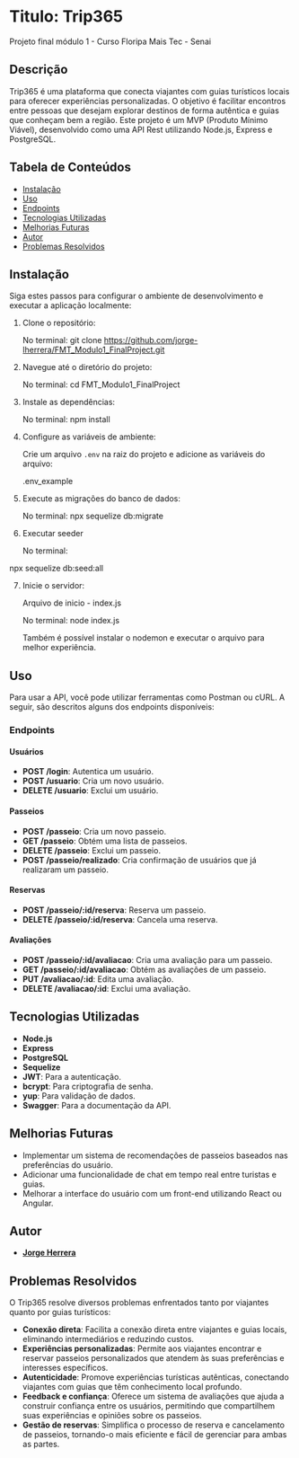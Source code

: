 # Titulo: Trip365

Projeto final módulo 1 - Curso Floripa Mais Tec - Senai

## Descrição

Trip365 é uma plataforma que conecta viajantes com guias turísticos locais para oferecer experiências personalizadas. O objetivo é facilitar encontros entre pessoas que desejam explorar destinos de forma autêntica e guias que conheçam bem a região. Este projeto é um MVP (Produto Mínimo Viável), desenvolvido como uma API Rest utilizando Node.js, Express e PostgreSQL.

## Tabela de Conteúdos

- [Instalação](#instalação)
- [Uso](#uso)
- [Endpoints](#endpoints)
- [Tecnologias Utilizadas](#tecnologias-utilizadas)
- [Melhorias Futuras](#melhorias-futuras)
- [Autor](#autor)
- [Problemas Resolvidos](#problemas-resolvidos)

## Instalação

Siga estes passos para configurar o ambiente de desenvolvimento e executar a aplicação localmente:

1. Clone o repositório:

   No terminal:
   git clone https://github.com/jorge-lherrera/FMT_Modulo1_FinalProject.git

2. Navegue até o diretório do projeto:

   No terminal:
   cd FMT_Modulo1_FinalProject

3. Instale as dependências:

   No terminal:
   npm install

4. Configure as variáveis de ambiente:

   Crie um arquivo `.env` na raiz do projeto e adicione as variáveis do arquivo:

   .env_example

5. Execute as migrações do banco de dados:

   No terminal:
   npx sequelize db:migrate

6. Executar seeder

   No terminal:

npx sequelize db:seed:all

7. Inicie o servidor:

   Arquivo de inicio - index.js

   No terminal:
   node index.js

   Também é possível instalar o nodemon e executar o arquivo para melhor experiência.

## Uso

Para usar a API, você pode utilizar ferramentas como Postman ou cURL. A seguir, são descritos alguns dos endpoints disponíveis:

### Endpoints

#### Usuários

- **POST /login**: Autentica um usuário.
- **POST /usuario**: Cria um novo usuário.
- **DELETE /usuario**: Exclui um usuário.

#### Passeios

- **POST /passeio**: Cria um novo passeio.
- **GET /passeio**: Obtém uma lista de passeios.
- **DELETE /passeio**: Exclui um passeio.
- **POST /passeio/realizado**: Cria confirmação de usuários que já realizaram um passeio.

#### Reservas

- **POST /passeio/:id/reserva**: Reserva um passeio.
- **DELETE /passeio/:id/reserva**: Cancela uma reserva.

#### Avaliações

- **POST /passeio/:id/avaliacao**: Cria uma avaliação para um passeio.
- **GET /passeio/:id/avaliacao**: Obtém as avaliações de um passeio.
- **PUT /avaliacao/:id**: Edita uma avaliação.
- **DELETE /avaliacao/:id**: Exclui uma avaliação.

## Tecnologias Utilizadas

- **Node.js**
- **Express**
- **PostgreSQL**
- **Sequelize**
- **JWT**: Para a autenticação.
- **bcrypt**: Para criptografia de senha.
- **yup**: Para validação de dados.
- **Swagger**: Para a documentação da API.

## Melhorias Futuras

- Implementar um sistema de recomendações de passeios baseados nas preferências do usuário.
- Adicionar uma funcionalidade de chat em tempo real entre turistas e guias.
- Melhorar a interface do usuário com um front-end utilizando React ou Angular.

## Autor

- **[Jorge Herrera](https://github.com/jorge-lherrera)**

## Problemas Resolvidos

O Trip365 resolve diversos problemas enfrentados tanto por viajantes quanto por guias turísticos:

- **Conexão direta**: Facilita a conexão direta entre viajantes e guias locais, eliminando intermediários e reduzindo custos.
- **Experiências personalizadas**: Permite aos viajantes encontrar e reservar passeios personalizados que atendem às suas preferências e interesses específicos.
- **Autenticidade**: Promove experiências turísticas autênticas, conectando viajantes com guias que têm conhecimento local profundo.
- **Feedback e confiança**: Oferece um sistema de avaliações que ajuda a construir confiança entre os usuários, permitindo que compartilhem suas experiências e opiniões sobre os passeios.
- **Gestão de reservas**: Simplifica o processo de reserva e cancelamento de passeios, tornando-o mais eficiente e fácil de gerenciar para ambas as partes.
